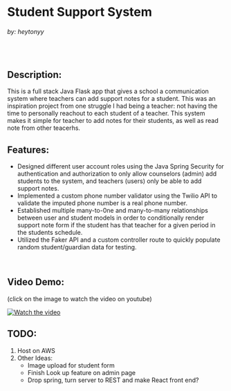 # Student Support System
###### by: heytonyy

<br>

## Description:

This is a full stack Java Flask app that gives a school a communication system where teachers can add support notes for a student. This was an inspiration project from one struggle I had being a teacher: not having the time to personally reachout to each student of a teacher. This system makes it simple for teacher to add notes for their students, as well as read note from other teacerhs.

## Features:
- Designed different user account roles using the Java Spring Security for authentication and authorization to only allow counselors (admin) add students to the system, and teachers (users) only be able to add support notes.
- Implemented a custom phone number validator using the Twilio API to validate the imputed phone number is a real phone number.
- Established multiple many-to-0ne and many-to-many relationships between user and student models in order to conditionally render support note form if the student has that teacher for a given period in the students schedule.
- Utilized the Faker API and a custom controller route to quickly populate random student/guardian data for testing.

<br>

## Video Demo:
(click on the image to watch the video on youtube)

[![Watch the video](https://img.youtube.com/vi/GYm628jiW0c/maxresdefault.jpg)](https://youtu.be/GYm628jiW0c)

## TODO:
1. Host on AWS
2. Other Ideas:
    - Image upload for student form
    - Finish Look up feature on admin page
    - Drop spring, turn server to REST and make React front end?

<br>

